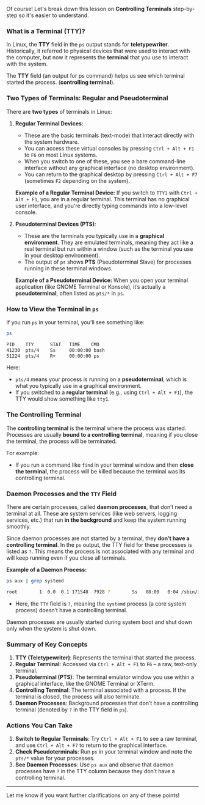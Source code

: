 Of course! Let's break down this lesson on **Controlling Terminals** step-by-step so it's easier to understand.

### What is a Terminal (TTY)?

In Linux, the **TTY** field in the `ps` output stands for **teletypewriter**. Historically, it referred to physical devices that were used to interact with the computer, but now it represents the **terminal** that you use to interact with the system.

The **TTY** field (an output for ps command) helps us see which terminal started the process. (**controlling terminal**).

### Two Types of Terminals: Regular and Pseudoterminal

There are **two types** of terminals in Linux:

1. **Regular Terminal Devices**:
   - These are the basic terminals (text-mode) that interact directly with the system hardware.
   - You can access these virtual consoles by pressing `Ctrl + Alt + F1` to `F6` on most Linux systems. 
   - When you switch to one of these, you see a bare command-line interface without any graphical interface (no desktop environment).
   - You can return to the graphical desktop by pressing `Ctrl + Alt + F7` (sometimes `F2` depending on the system).
   
   **Example of a Regular Terminal Device:**
   If you switch to `TTY1` with `Ctrl + Alt + F1`, you are in a regular terminal. This terminal has no graphical user interface, and you're directly typing commands into a low-level console.

2. **Pseudoterminal Devices (PTS)**:
   - These are the terminals you typically use in a **graphical environment**. They are emulated terminals, meaning they act like a real terminal but run within a window (such as the terminal you use in your desktop environment).
   - The output of `ps` shows **PTS** (Pseudoterminal Slave) for processes running in these terminal windows.
   
   **Example of a Pseudoterminal Device:**
   When you open your terminal application (like GNOME Terminal or Konsole), it’s actually a **pseudoterminal**, often listed as `pts/*` in `ps`.

### How to View the Terminal in `ps`

If you run `ps` in your terminal, you'll see something like:

```bash
ps
```
```bash
PID    TTY      STAT   TIME    CMD
41230  pts/4    Ss     00:00:00 bash
51224  pts/4    R+     00:00:00 ps
```

Here:
- `pts/4` means your process is running on a **pseudoterminal**, which is what you typically use in a graphical environment.
- If you switched to a **regular terminal** (e.g., using `Ctrl + Alt + F1`), the TTY would show something like `tty1`.

### The Controlling Terminal

The **controlling terminal** is the terminal where the process was started. Processes are usually **bound to a controlling terminal**, meaning if you close the terminal, the process will be terminated.

For example:
- If you run a command like `find` in your terminal window and then **close the terminal**, the process will be killed because the terminal was its controlling terminal.

### Daemon Processes and the `TTY` Field

There are certain processes, called **daemon processes**, that don’t need a terminal at all. These are system services (like web servers, logging services, etc.) that run **in the background** and keep the system running smoothly.

Since daemon processes are not started by a terminal, they **don’t have a controlling terminal**. In the `ps` output, the TTY field for these processes is listed as `?`. This means the process is not associated with any terminal and will keep running even if you close all terminals.

**Example of a Daemon Process:**
```bash
ps aux | grep systemd
```
```bash
root        1  0.0  0.1 171548  7928 ?        Ss   08:00   0:04 /sbin/init
```
- Here, the `TTY` field is `?`, meaning the `systemd` process (a core system process) doesn’t have a controlling terminal.

Daemon processes are usually started during system boot and shut down only when the system is shut down.

### Summary of Key Concepts

1. **TTY (Teletypewriter)**: Represents the terminal that started the process.
2. **Regular Terminal**: Accessed via `Ctrl + Alt + F1` to `F6` – a raw, text-only terminal.
3. **Pseudoterminal (PTS)**: The terminal emulator window you use within a graphical interface, like the GNOME Terminal or XTerm.
4. **Controlling Terminal**: The terminal associated with a process. If the terminal is closed, the process will also terminate.
5. **Daemon Processes**: Background processes that don’t have a controlling terminal (denoted by `?` in the TTY field in `ps`).

### Actions You Can Take

1. **Switch to Regular Terminals**: Try `Ctrl + Alt + F1` to see a raw terminal, and use `Ctrl + Alt + F7` to return to the graphical interface.
2. **Check Pseudoterminals**: Run `ps` in your terminal window and note the `pts/*` value for your processes.
3. **See Daemon Processes**: Use `ps aux` and observe that daemon processes have `?` in the TTY column because they don’t have a controlling terminal.

---

Let me know if you want further clarifications on any of these points!
